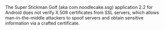 The Super Stickman Golf (aka com.noodlecake.ssg) application 2.2 for Android does not verify X.509 certificates from SSL servers, which allows man-in-the-middle attackers to spoof servers and obtain sensitive information via a crafted certificate.